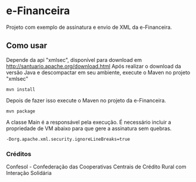 # e-Financeira

Projeto com exemplo de assinatura e envio de XML da e-Financeira.

## Como usar

Depende da api "xmlsec", disponível para download em http://santuario.apache.org/download.html
Após realizar o download da versão Java e descompactar em seu ambiente, execute o Maven no projeto "xmlsec"

```
mvn install
```

Depois de fazer isso execute o Maven no projeto da e-Financeira.

```
mvn package
```

A classe Main é a responsável pela execução.
É necessário incluir a propriedade de VM abaixo para que gere a assinatura sem quebras.

```
-Dorg.apache.xml.security.ignoreLineBreaks=true
```

### Créditos

Confesol - Confederação das Cooperativas Centrais de Crédito Rural com Interação Solidária

